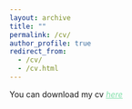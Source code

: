```yaml
---
layout: archive
title: ""
permalink: /cv/
author_profile: true
redirect_from: 
  - /cv/
  - /cv.html
---
```

<dl>

  You can download my cv <a href="https://www.dropbox.com/s/sjo9vfgh9psir0f/webcv.pdf?dl=0" style="color: #82E0AA"><em>here</em></a>
  
</dl>
